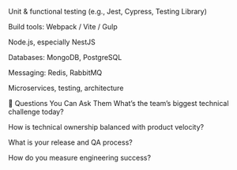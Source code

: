Unit & functional testing (e.g., Jest, Cypress, Testing Library)

Build tools: Webpack / Vite / Gulp

Node.js, especially NestJS

Databases: MongoDB, PostgreSQL




Messaging: Redis, RabbitMQ

Microservices, testing, architecture



💬 Questions You Can Ask Them
What’s the team’s biggest technical challenge today?

How is technical ownership balanced with product velocity?

What is your release and QA process?

How do you measure engineering success?



